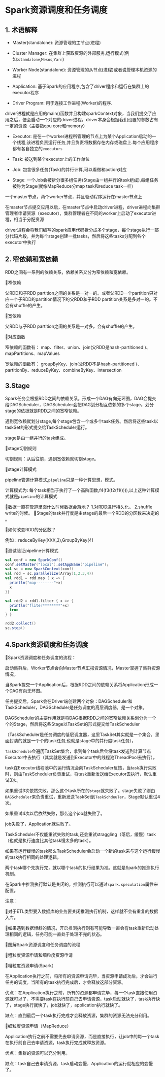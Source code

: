 # Spark资源调度和任务调度

## 1. 术语解释

* Master(standalone): 资源管理的主节点(进程)

* Cluster Manager: 在集群上获取资源的外部服务,运行模式(例如:`standalone`,`Mesos`,`Yarn`)

* Worker Node(standalone): 资源管理的从节点(进程)或者说管理本机资源的进程

* Application: 基于Spark的应用程序,包含了driver程序和运行在集群上的executor程序

* Driver Program: 用于连接工作进程(Worker)的程序.

driver进程就是应用的main()函数并且构建sparkContext对象，当我们提交了应用之后，便会启动一个对应的driver进程，driver本身会根据我们设置的参数占有一定的资源（主要指cpu core和memory）

* Executor: 是在一个worker进程所管理的节点上为某个Application启动的一个线程,该进程负责运行任务,并且负责将数据存在内存或磁盘上.每个应用程序都有各自独立的`executors`

* Task: 被送到某个executor上的工作单位

* Job: 包含很多任务(Task)的并行计算,可以看做和action对应

* Stage: 一个Job会被拆分很多组任务(Stage由一组并行的task组成),每组任务被称为Stage(就像MapReduce分map task和reduce task一样)


一个master节点，两个worker节点，并且驱动程序运行在master节点上

在master节点提交应用以后，在master节点中启动driver进程，driver进程向集群管理者申请资源（executor），集群管理者在不同的worker上启动了executor进程，相当于分配资源

driver进程会将我们编写的spark应用代码拆分成多个stage，每个stage执行一部分代码片段，并为每个stage创建一批tasks，然后将这些tasks分配到各个executor中执行

## 2. 窄依赖和宽依赖
RDD之间有一系列的依赖关系，依赖关系又分为窄依赖和宽依赖。

窄依赖

父RDD和子RDD partition之间的关系是一对一的。或者父RDD一个partition只对应一个子RDD的partition情况下的父RDD和子RDD partition关系是多对一的。不会有shuffle的产生。

宽依赖

父RDD与子RDD partition之间的关系是一对多。会有shuffle的产生。    

对应函数

窄依赖的函数有：
 map、filter、union、join(父RDD是hash-partitioned )、mapPartitions、mapValues

宽依赖的函数有：
 groupByKey、join(父RDD不是hash-partitioned )、partitionBy、reduceByKey、combineByKey、intersection

## 3.Stage
Spark任务会根据RDD之间的依赖关系，形成一个DAG有向无环图，DAG会提交给DAGScheduler，DAGScheduler会把DAG划分相互依赖的多个stage，划分stage的依据就是RDD之间的宽窄依赖。

遇到宽依赖就划分stage,每个stage包含一个或多个task任务。然后将这些task以taskSet的形式提交给TaskScheduler运行。
    
  stage是由一组并行的task组成。

stage切割规则

切割规则：从后往前，遇到宽依赖就切割stage。


stage计算模式

pipeline管道计算模式,`pipeline`只是一种计算思想，模式。

计算模式为: 每个task相当于执行了一个高阶函数,f4(f3(f2(f1()))),以上这种计算模式就是`pipeline`的计算模式

数据一直在管道里面什么时候数据会落地？
    1.对RDD进行持久化。
    2.shuffle write的时候。
    Stage的task并行度是由stage的最后一个RDD的分区数来决定的 。
    
如何改变RDD的分区数？

   例如：reduceByKey(XXX,3),GroupByKey(4)

测试验证pipeline计算模式

```scala
val conf = new SparkConf()
conf.setMaster("local").setAppName("pipeline");
val sc = new SparkContext(conf)
val rdd = sc.parallelize(Array(1,2,3,4))
val rdd1 = rdd.map { x => {
  println("map--------"+x)
  x
}}

val rdd2 = rdd1.filter { x => {
  println("fliter********"+x)
  true
} }

rdd2.collect()
sc.stop()
```

## 4.Spark资源调度和任务调度

Spark资源调度和任务调度的流程：

启动集群后，Worker节点会向Master节点汇报资源情况，Master掌握了集群资源情况。

当Spark提交一个Application后，根据RDD之间的依赖关系将Application形成一个DAG有向无环图。

任务提交后，Spark会在Driver端创建两个对象：DAGScheduler和TaskScheduler，DAGScheduler是任务调度的高层调度器，是一个对象。

DAGScheduler的主要作用就是将DAG根据RDD之间的宽窄依赖关系划分为一个个的Stage，然后将这些Stage以TaskSet的形式提交给TaskScheduler

（TaskScheduler是任务调度的低层调度器，这里TaskSet其实就是一个集合，里面封装的就是一个个的task任务,也就是stage中的并行度task任务），

`TaskSchedule`会遍历TaskSet集合，拿到每个task后会将task发送到计算节点Executor中去执行（其实就是发送到Executor中的线程池ThreadPool去执行）。

task在Executor线程池中的运行情况会向TaskScheduler反馈，当task执行失败时，则由TaskScheduler负责重试，将task重新发送给Executor去执行，默认重试3次。

如果重试3次依然失败，那么这个task所在的`stage`就失败了。stage失败了则由`DAGScheduler`来负责重试，重新发送TaskSet到`TaskSchdeuler`，Stage默认重试4次。

如果重试4次以后依然失败，那么这个job就失败了。

job失败了，Application就失败了。

TaskScheduler不仅能重试失败的task,还会重试straggling（落后，缓慢）task（也就是执行速度比其他task慢太多的task）。

如果有运行缓慢的task那么TaskScheduler会启动一个新的task来与这个运行缓慢的task执行相同的处理逻辑。

两个task哪个先执行完，就以哪个task的执行结果为准。这就是Spark的推测执行机制。

在Spark中推测执行默认是关闭的。推测执行可以通过`spark.speculation`属性来配置。

注意：

对于ETL类型要入数据库的业务要关闭推测执行机制，这样就不会有重复的数据入库。

如果遇到数据倾斜的情况，开启推测执行则有可能导致一直会有task重新启动处理相同的逻辑，任务可能一直处于处理不完的状态。

图解Spark资源调度和任务调度的流程


粗粒度资源申请和细粒度资源申请

粗粒度资源申请(Spark）

在Application执行之前，将所有的资源申请完毕，当资源申请成功后，才会进行任务的调度，当所有的task执行完成后，才会释放这部分资源。

优点：在Application执行之前，所有的资源都申请完毕，每一个task直接使用资源就可以了，不需要task在执行前自己去申请资源，task启动就快了，task执行快了，stage执行就快了，job就快了，application执行就快了。

缺点：直到最后一个task执行完成才会释放资源，集群的资源无法充分利用。

细粒度资源申请（MapReduce）

Application执行之前不需要先去申请资源，而是直接执行，让job中的每一个task在执行前自己去申请资源，task执行完成就释放资源。

优点：集群的资源可以充分利用。

缺点：task自己去申请资源，task启动变慢，Application的运行就相应的变慢了。